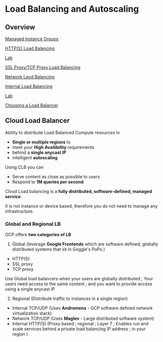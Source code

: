# Load Balancing and Autoscaling

## Overview

[Managed Instance Groups]()

[HTTP(S) Load Balancing]()

[Lab]()

[SSL Proxy/TCP Proxy Load Balancing]()

[Network Laod Balancing]()

[Internal Load Balancing]()

[Lab]()

[Choosing a Load Balancer]()

## Cloud Load Balancer
Ability to distribute Load Balanced Compute resources in 
- **Single or multiple regions** to 
- meet your **High Availibility** requirements 
- behind a **single anycast IP**
- intelligent **autoscaling**

Using CLB you can 
- Serve content as close as possible to users
- Respond to **1M queries per second**

Cloud Load balancing is a **fully distributed, software-defined, managed service**. 

It is not instance or device based, therefore you do not need to manage any infrastructure.

### Global and Regional LB
GCP offers **two categories of LB**

1. Global (leverage **Google Frontends** which are software defined; globally distributed systems that sit in Goggle's PoPs.)
  - HTTP(S)
  - SSL proxy
  - TCP proxy

Use Global load balancers when your users are globally distributed ; Your users need access to the same content ; and you want to provide access using a single anycast IP

2. Regional (Distribute traffic to instances in a single region)
  - Internal TCP/UDP (Uses **Andromena** - GCP software defined network virtualization stack)
  - Network TCP/UDP (Uses **Maglev** - Large distributed software system)
  - Internal HTTP(S) (Proxy based ; regional ; Layer 7 ; Enables run and scale services behind a private load balancing IP address ; in your region )
